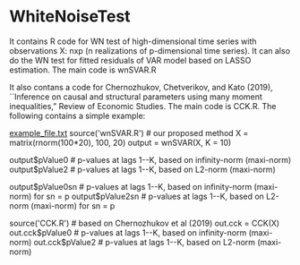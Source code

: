 # WhiteNoiseTest
It contains R code for WN test of high-dimensional time series with observations X: nxp (n realizations of p-dimensional time series). It can also do the WN test for fitted residuals of VAR model based on LASSO estimation. The main code is wnSVAR.R

It also contans a code for Chernozhukov, Chetverikov, and Kato (2019), ``Inference on causal and structural parameters using many moment inequalities,” Review of Economic Studies. The main code is CCK.R. The following contains a simple example:


[example_file.txt](https://github.com/lengyang1995/WhiteNoiseTest/files/10388444/example_file.txt)
source('wnSVAR.R')  # our proposed method
X = matrix(rnorm(100*20), 100, 20)
output = wnSVAR(X, K = 10)

output$pValue0  # p-values at lags 1--K, based on infinity-norm (maxi-norm)
output$pValue2  # p-values at lags 1--K, based on L2-norm (maxi-norm)

output$pValue0sn   # p-values at lags 1--K, based on infinity-norm (maxi-norm) for sn = p
output$pValue2sn  # p-values at lags 1--K, based on L2-norm (maxi-norm) for sn = p

source('CCK.R')  # based on Chernozhukov et al (2019)
out.cck = CCK(X)
out.cck$pValue0  # p-values at lags 1--K, based on infinity-norm (maxi-norm)
out.cck$pValue2  # p-values at lags 1--K, based on L2-norm (maxi-norm)

